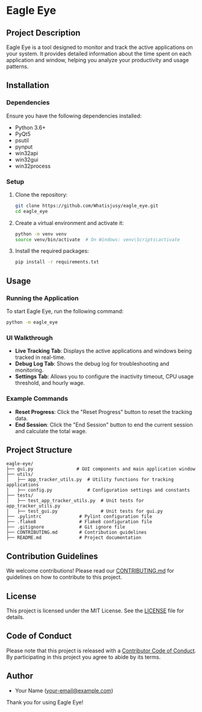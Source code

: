 # Eagle Eye

## Project Description

Eagle Eye is a tool designed to monitor and track the active applications on your system. It provides detailed information about the time spent on each application and window, helping you analyze your productivity and usage patterns.

## Installation

### Dependencies

Ensure you have the following dependencies installed:

- Python 3.6+
- PyQt5
- psutil
- pynput
- win32api
- win32gui
- win32process

### Setup

1. Clone the repository:
   ```bash
   git clone https://github.com/Whatisjusy/eagle_eye.git
   cd eagle_eye
   ```

2. Create a virtual environment and activate it:
   ```bash
   python -m venv venv
   source venv/bin/activate  # On Windows: venv\Scripts\activate
   ```

3. Install the required packages:
   ```bash
   pip install -r requirements.txt
   ```

## Usage

### Running the Application

To start Eagle Eye, run the following command:
```bash
python -m eagle_eye
```

### UI Walkthrough

- **Live Tracking Tab**: Displays the active applications and windows being tracked in real-time.
- **Debug Log Tab**: Shows the debug log for troubleshooting and monitoring.
- **Settings Tab**: Allows you to configure the inactivity timeout, CPU usage threshold, and hourly wage.

### Example Commands

- **Reset Progress**: Click the "Reset Progress" button to reset the tracking data.
- **End Session**: Click the "End Session" button to end the current session and calculate the total wage.

## Project Structure

```
eagle-eye/
├── gui.py                # GUI components and main application window
├── utils/
│   ├── app_tracker_utils.py  # Utility functions for tracking applications
│   ├── config.py             # Configuration settings and constants
├── tests/
│   ├── test_app_tracker_utils.py  # Unit tests for app_tracker_utils.py
│   ├── test_gui.py                # Unit tests for gui.py
├── .pylintrc              # Pylint configuration file
├── .flake8                # Flake8 configuration file
├── .gitignore             # Git ignore file
├── CONTRIBUTING.md        # Contribution guidelines
├── README.md              # Project documentation
```

## Contribution Guidelines

We welcome contributions! Please read our [CONTRIBUTING.md](CONTRIBUTING.md) for guidelines on how to contribute to this project.

## License

This project is licensed under the MIT License. See the [LICENSE](LICENSE) file for details.

## Code of Conduct

Please note that this project is released with a [Contributor Code of Conduct](CODE_OF_CONDUCT.md). By participating in this project you agree to abide by its terms.

## Author

- Your Name (your-email@example.com)

Thank you for using Eagle Eye!
